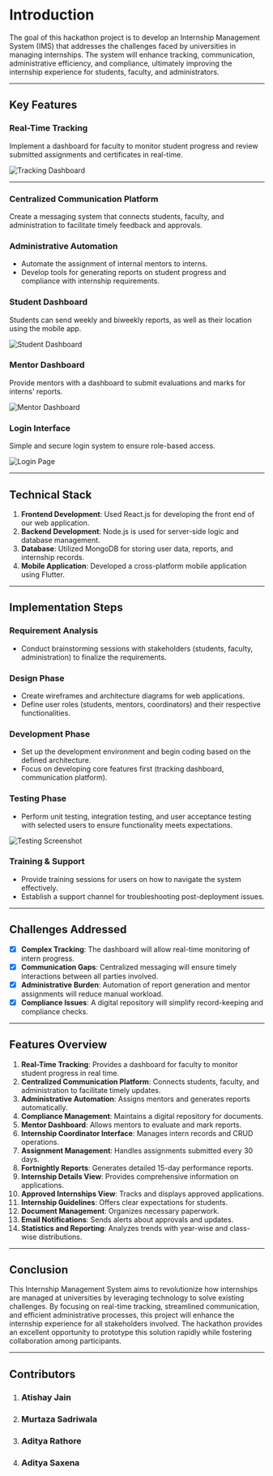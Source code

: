 # **Introduction**

The goal of this hackathon project is to develop an Internship Management System (IMS) that addresses the challenges faced by universities in managing internships. The system will enhance tracking, communication, administrative efficiency, and compliance, ultimately improving the internship experience for students, faculty, and administrators.  

---

## **Key Features**  

### **Real-Time Tracking**  

Implement a dashboard for faculty to monitor student progress and review submitted assignments and certificates in real-time.  

![Tracking Dashboard](https://github.com/Atishyy27/Bits-Geeks-VoidHacks6/blob/main/images/intern_dashboard.jpg) <!-- Add tracking dashboard screenshot -->

---

### **Centralized Communication Platform**  

Create a messaging system that connects students, faculty, and administration to facilitate timely feedback and approvals. 

### **Administrative Automation**  

- Automate the assignment of internal mentors to interns.  
- Develop tools for generating reports on student progress and compliance with internship requirements.

### **Student Dashboard**

Students can send weekly and biweekly reports, as well as their location using the mobile app.  

![Student Dashboard](https://github.com/user-attachments/assets/810e1d5f-98e2-46d2-9b42-577a4d7709a6)

### **Mentor Dashboard**  

Provide mentors with a dashboard to submit evaluations and marks for interns' reports.  

![Mentor Dashboard](https://github.com/Atishyy27/Bits-Geeks-VoidHacks6/blob/main/images/mentor.jpg) <!-- Add mentor dashboard screenshot -->

### **Login Interface**  

Simple and secure login system to ensure role-based access.  

![Login Page](https://github.com/Atishyy27/Bits-Geeks-VoidHacks6/blob/main/images/signin.jpg) <!-- Add login page screenshot -->

---

## **Technical Stack**  

1. **Frontend Development**: Used React.js for developing the front end of our web application.  
2. **Backend Development**: Node.js is used for server-side logic and database management.  
3. **Database**: Utilized MongoDB for storing user data, reports, and internship records.  
4. **Mobile Application**: Developed a cross-platform mobile application using Flutter.  

---

## **Implementation Steps**  

### **Requirement Analysis**  

- Conduct brainstorming sessions with stakeholders (students, faculty, administration) to finalize the requirements.

### **Design Phase**  

- Create wireframes and architecture diagrams for web applications.  
- Define user roles (students, mentors, coordinators) and their respective functionalities.

### **Development Phase**  

- Set up the development environment and begin coding based on the defined architecture.  
- Focus on developing core features first (tracking dashboard, communication platform).

### **Testing Phase**  

- Perform unit testing, integration testing, and user acceptance testing with selected users to ensure functionality meets expectations.

![Testing Screenshot](https://github.com/user-attachments/assets/636deb23-06cb-4f63-b4ac-cf46daaa3c66)

### **Training & Support**  

- Provide training sessions for users on how to navigate the system effectively.  
- Establish a support channel for troubleshooting post-deployment issues.

---

## **Challenges Addressed**  

- [x] **Complex Tracking**: The dashboard will allow real-time monitoring of intern progress.  
- [x] **Communication Gaps**: Centralized messaging will ensure timely interactions between all parties involved.  
- [x] **Administrative Burden**: Automation of report generation and mentor assignments will reduce manual workload.  
- [x] **Compliance Issues**: A digital repository will simplify record-keeping and compliance checks.  

---

## **Features Overview**  

1. **Real-Time Tracking**: Provides a dashboard for faculty to monitor student progress in real time.  
2. **Centralized Communication Platform**: Connects students, faculty, and administration to facilitate timely updates.  
3. **Administrative Automation**: Assigns mentors and generates reports automatically.  
4. **Compliance Management**: Maintains a digital repository for documents.  
5. **Mentor Dashboard**: Allows mentors to evaluate and mark reports.  
6. **Internship Coordinator Interface**: Manages intern records and CRUD operations.  
7. **Assignment Management**: Handles assignments submitted every 30 days.  
8. **Fortnightly Reports**: Generates detailed 15-day performance reports.  
9. **Internship Details View**: Provides comprehensive information on applications.  
10. **Approved Internships View**: Tracks and displays approved applications.  
11. **Internship Guidelines**: Offers clear expectations for students.  
12. **Document Management**: Organizes necessary paperwork.  
13. **Email Notifications**: Sends alerts about approvals and updates.  
14. **Statistics and Reporting**: Analyzes trends with year-wise and class-wise distributions.  

---

## **Conclusion**  

This Internship Management System aims to revolutionize how internships are managed at universities by leveraging technology to solve existing challenges. By focusing on real-time tracking, streamlined communication, and efficient administrative processes, this project will enhance the internship experience for all stakeholders involved. The hackathon provides an excellent opportunity to prototype this solution rapidly while fostering collaboration among participants.

---

## **Contributors**  

1. ### Atishay Jain  
2. ### Murtaza Sadriwala  
3. ### Aditya Rathore  
4. ### Aditya Saxena  
